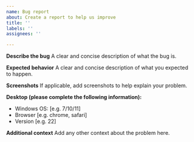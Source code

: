 ```yaml
---
name: Bug report
about: Create a report to help us improve
title: ''
labels: ''
assignees: ''

---
```


**Describe the bug**
A clear and concise description of what the bug is.

**Expected behavior**
A clear and concise description of what you expected to happen.

**Screenshots**
If applicable, add screenshots to help explain your problem.

**Desktop (please complete the following information):**
 - Windows OS: [e.g. 7/10/11]
 - Browser [e.g. chrome, safari]
 - Version [e.g. 22]

**Additional context**
Add any other context about the problem here.
